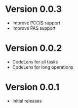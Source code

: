 # Version 0.0.3
- Improve PCCIS support
- Improve PAS support

# Version 0.0.2
- CodeLens for all tasks
- CodeLens for long operations

# Version 0.0.1
- Initial releases